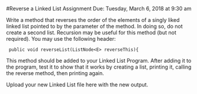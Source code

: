#Reverse a Linked List Assignment
Due: Tuesday, March 6, 2018 at 9:30 am

Write a method that reverses the order of the elements of a singly liked linked list pointed to by the parameter of the method. In doing so, do not create a second list. Recursion may be useful for this method (but not required). You may use the following header:

     public void reverseList(ListNode<E> reverseThis){

This method should be added to your Linked List Program.  After adding it to the program, test it to show that it works by creating a list, printing it, calling the reverse method, then printing again.

Upload your new Linked List file here with the new output.

